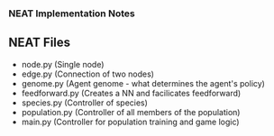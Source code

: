 ### NEAT Implementation Notes

## NEAT Files
- node.py (Single node)
- edge.py (Connection of two nodes)
- genome.py (Agent genome - what determines the agent's policy)
- feedforward.py (Creates a NN and facilicates feedforward)
- species.py (Controller of species)
- population.py (Controller of all members of the population)
- main.py (Controller for population training and game logic)
